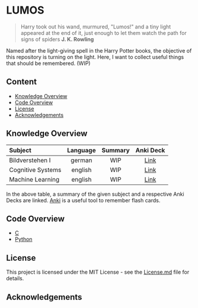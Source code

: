 # LUMOS

> Harry took out his wand, murmured, "Lumos!" and a tiny light appeared at the end of it, just enough to let them watch the path for signs of spiders
> **J. K. Rowling**

Named after the light-giving spell in the Harry Potter books, the objective of this repository is turning on the light. Here, I want to collect useful things that should be remembered. (WIP)

## Content

<!-- START doctoc generated TOC please keep comment here to allow auto update -->
<!-- DON'T EDIT THIS SECTION, INSTEAD RE-RUN doctoc TO UPDATE -->


- [Knowledge Overview](#knowledge-overview)
- [Code Overview](#code-overview)
- [License](#license)
- [Acknowledgements](#acknowledgements)

<!-- END doctoc generated TOC please keep comment here to allow auto update -->

## Knowledge Overview

| Subject                   | Language | Summary           | Anki Deck          |
|:-------------             |:-------------:        |:-------------:    |:-------------:|
| Bildverstehen I | german | WIP | [Link](https://github.com/lukaschoebel/LUMOS/blob/master/anki_decks/BildverstehenI.apkg?raw=true) |
| Cognitive Systems | english | WIP | [Link](https://github.com/lukaschoebel/LUMOS/blob/master/anki_decks/CognitiveSystems.apkg?raw=true) |
| Machine Learning | english  | WIP | [Link](https://github.com/lukaschoebel/LUMOS/blob/master/anki_decks/MachineLearning.colpkg?raw=true) |

In the above table, a summary of the given subject and a respective Anki Decks are linked. [Anki](https://apps.ankiweb.net/) is a useful tool to remember flash cards.

## Code Overview

- [C](https://github.com/lukaschoebel/LUMOS/blob/master/C)
- [Python](https://github.com/lukaschoebel/LUMOS/blob/master/Python)

## License

This project is licensed under the MIT License - see the [License.md](https://github.com/lukaschoebel/LUMOS/raw/master/LICENSE) file for details.

## Acknowledgements
